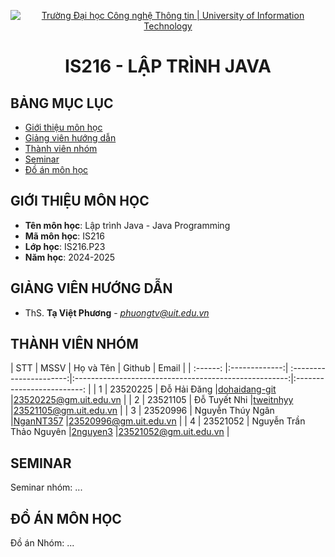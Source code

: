 <p align="center">
  <a href="https://www.uit.edu.vn/" title="Trường Đại học Công nghệ Thông tin" style="border: 5;">
    <img src="https://i.imgur.com/WmMnSRt.png" alt="Trường Đại học Công nghệ Thông tin | University of Information Technology">
  </a>
</p>

<!-- Title -->
<h1 align="center"><b>IS216 - LẬP TRÌNH JAVA</b></h1>



## BẢNG MỤC LỤC
* [ Giới thiệu môn học](#gioithieumonhoc)
* [ Giảng viên hướng dẫn](#giangvien)
* [ Thành viên nhóm](#thanhvien)
* [ Seminar](#seminar)
* [ Đồ án môn học](#doan)


## GIỚI THIỆU MÔN HỌC
<a name="gioithieumonhoc"></a>
* **Tên môn học**: Lập trình Java - Java Programming
* **Mã môn học**: IS216
* **Lớp học**: IS216.P23
* **Năm học**: 2024-2025


## GIẢNG VIÊN HƯỚNG DẪN
<a name="giangvien"></a>
* ThS. **Tạ Việt Phương** - *phuongtv@uit.edu.vn*


## THÀNH VIÊN NHÓM
<a name="thanhvien"></a>
| STT    | MSSV         | Họ và Tên              | Github                                               | Email                   |
| :------: |:-------------:| :----------------------:|:-----------------------------------------------------:|:-------------------------: |
| 1      | 23520225     | Đỗ Hải Đăng     |[dohaidang-git](https://github.com/dohaidang-git)                 |23520225@gm.uit.edu.vn   |
| 2      | 23521105     | Đỗ Tuyết Nhi    |[tweitnhyy](https://github.com/tweitnhyy)     |23521105@gm.uit.edu.vn   |
| 3      | 23520996      | Nguyễn Thúy Ngân       |[NganNT357](https://github.com/[NganNT357])                 |23520996@gm.uit.edu.vn   |
| 4      | 23521052      | Nguyễn Trần Thảo Nguyên       |[2nguyen3](https://github.com/2nguyen3)           |23521052@gm.uit.edu.vn   |


## SEMINAR
<a name="seminar"></a>
Seminar nhóm: ...


## ĐỒ ÁN MÔN HỌC
<a name="doan"></a>
Đồ án Nhóm: ...

